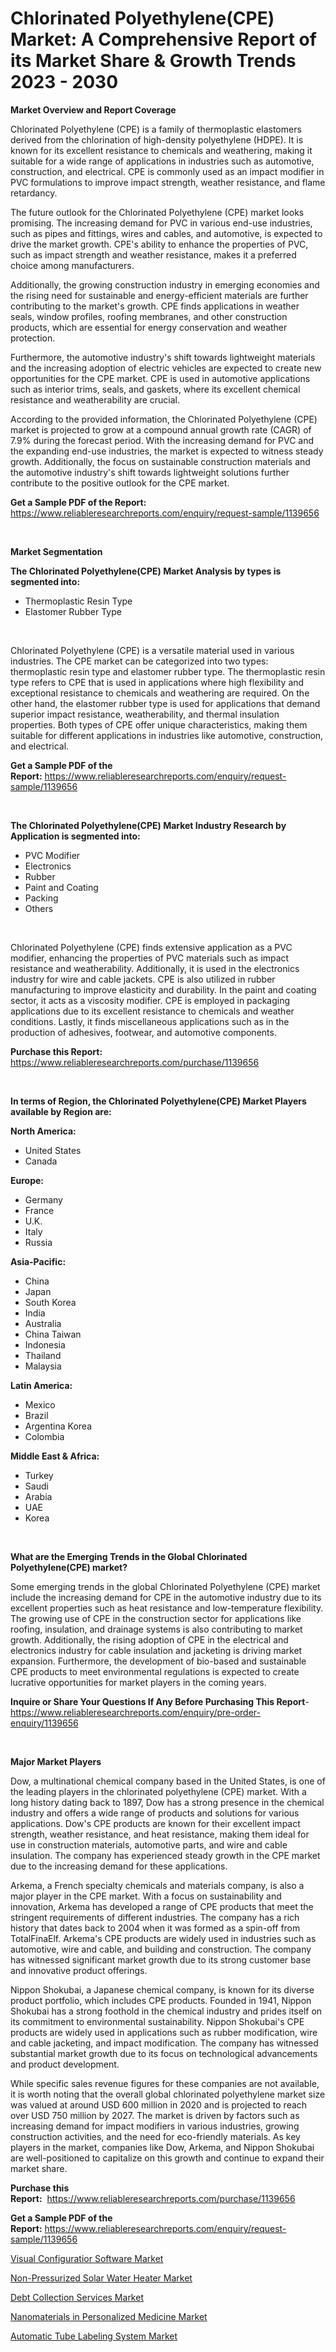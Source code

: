 <p><h1>Chlorinated Polyethylene(CPE) Market: A Comprehensive Report of its Market Share & Growth Trends 2023 - 2030</h1></p><p><strong>Market Overview and Report Coverage</strong></p>
<p><p>Chlorinated Polyethylene (CPE) is a family of thermoplastic elastomers derived from the chlorination of high-density polyethylene (HDPE). It is known for its excellent resistance to chemicals and weathering, making it suitable for a wide range of applications in industries such as automotive, construction, and electrical. CPE is commonly used as an impact modifier in PVC formulations to improve impact strength, weather resistance, and flame retardancy.</p><p>The future outlook for the Chlorinated Polyethylene (CPE) market looks promising. The increasing demand for PVC in various end-use industries, such as pipes and fittings, wires and cables, and automotive, is expected to drive the market growth. CPE's ability to enhance the properties of PVC, such as impact strength and weather resistance, makes it a preferred choice among manufacturers.</p><p>Additionally, the growing construction industry in emerging economies and the rising need for sustainable and energy-efficient materials are further contributing to the market's growth. CPE finds applications in weather seals, window profiles, roofing membranes, and other construction products, which are essential for energy conservation and weather protection.</p><p>Furthermore, the automotive industry's shift towards lightweight materials and the increasing adoption of electric vehicles are expected to create new opportunities for the CPE market. CPE is used in automotive applications such as interior trims, seals, and gaskets, where its excellent chemical resistance and weatherability are crucial.</p><p>According to the provided information, the Chlorinated Polyethylene (CPE) market is projected to grow at a compound annual growth rate (CAGR) of 7.9% during the forecast period. With the increasing demand for PVC and the expanding end-use industries, the market is expected to witness steady growth. Additionally, the focus on sustainable construction materials and the automotive industry's shift towards lightweight solutions further contribute to the positive outlook for the CPE market.</p></p>
<p><strong>Get a Sample PDF of the Report:</strong> <a href="https://www.reliableresearchreports.com/enquiry/request-sample/1139656">https://www.reliableresearchreports.com/enquiry/request-sample/1139656</a></p>
<p>&nbsp;</p>
<p><strong>Market Segmentation</strong></p>
<p><strong>The Chlorinated Polyethylene(CPE) Market Analysis by types is segmented into:</strong></p>
<p><ul><li>Thermoplastic Resin Type</li><li>Elastomer Rubber Type</li></ul></p>
<p>&nbsp;</p>
<p><p>Chlorinated Polyethylene (CPE) is a versatile material used in various industries. The CPE market can be categorized into two types: thermoplastic resin type and elastomer rubber type. The thermoplastic resin type refers to CPE that is used in applications where high flexibility and exceptional resistance to chemicals and weathering are required. On the other hand, the elastomer rubber type is used for applications that demand superior impact resistance, weatherability, and thermal insulation properties. Both types of CPE offer unique characteristics, making them suitable for different applications in industries like automotive, construction, and electrical.</p></p>
<p><strong>Get a Sample PDF of the Report:</strong>&nbsp;<a href="https://www.reliableresearchreports.com/enquiry/request-sample/1139656">https://www.reliableresearchreports.com/enquiry/request-sample/1139656</a></p>
<p>&nbsp;</p>
<p><strong>The Chlorinated Polyethylene(CPE) Market Industry Research by Application is segmented into:</strong></p>
<p><ul><li>PVC Modifier</li><li>Electronics</li><li>Rubber</li><li>Paint and Coating</li><li>Packing</li><li>Others</li></ul></p>
<p>&nbsp;</p>
<p><p>Chlorinated Polyethylene (CPE) finds extensive application as a PVC modifier, enhancing the properties of PVC materials such as impact resistance and weatherability. Additionally, it is used in the electronics industry for wire and cable jackets. CPE is also utilized in rubber manufacturing to improve elasticity and durability. In the paint and coating sector, it acts as a viscosity modifier. CPE is employed in packaging applications due to its excellent resistance to chemicals and weather conditions. Lastly, it finds miscellaneous applications such as in the production of adhesives, footwear, and automotive components.</p></p>
<p><strong>Purchase this Report:</strong>&nbsp; <a href="https://www.reliableresearchreports.com/purchase/1139656">https://www.reliableresearchreports.com/purchase/1139656</a></p>
<p>&nbsp;</p>
<p><strong>In terms of Region, the Chlorinated Polyethylene(CPE) Market Players available by Region are:</strong></p>
<p>
    <p> <strong> North America: </strong>
        <ul>
            <li>United States</li>
            <li>Canada</li>
        </ul>
        </p> 
    <p> <strong> Europe: </strong>
        <ul>
            <li>Germany</li>
            <li>France</li>
            <li>U.K.</li>
            <li>Italy</li>
            <li>Russia</li>
        </ul>
        </p> 
    <p> <strong> Asia-Pacific: </strong>
        <ul>
            <li>China</li>
            <li>Japan</li>
            <li>South Korea</li>
            <li>India</li>
            <li>Australia</li>
            <li>China Taiwan</li>
            <li>Indonesia</li>
            <li>Thailand</li>
            <li>Malaysia</li>
        </ul>
        </p> 
    <p> <strong> Latin America: </strong>
        <ul>
            <li>Mexico</li>
            <li>Brazil</li>
            <li>Argentina Korea</li>
            <li>Colombia</li>
        </ul>
        </p> 
    <p> <strong> Middle East & Africa: </strong>
        <ul>
            <li>Turkey</li>
            <li>Saudi</li>
            <li>Arabia</li>
            <li>UAE</li>
            <li>Korea</li>
        </ul>
    </p>
    </p>
<p>&nbsp;</p>
<p><strong>What are the Emerging Trends in the Global Chlorinated Polyethylene(CPE) market?</strong></p>
<p><p>Some emerging trends in the global Chlorinated Polyethylene (CPE) market include the increasing demand for CPE in the automotive industry due to its excellent properties such as heat resistance and low-temperature flexibility. The growing use of CPE in the construction sector for applications like roofing, insulation, and drainage systems is also contributing to market growth. Additionally, the rising adoption of CPE in the electrical and electronics industry for cable insulation and jacketing is driving market expansion. Furthermore, the development of bio-based and sustainable CPE products to meet environmental regulations is expected to create lucrative opportunities for market players in the coming years.</p></p>
<p><strong>Inquire or Share Your Questions If Any Before Purchasing This Report</strong>- <a href="https://www.reliableresearchreports.com/enquiry/pre-order-enquiry/1139656">https://www.reliableresearchreports.com/enquiry/pre-order-enquiry/1139656</a></p>
<p>&nbsp;</p>
<p><strong>Major Market Players</strong></p>
<p><p>Dow, a multinational chemical company based in the United States, is one of the leading players in the chlorinated polyethylene (CPE) market. With a long history dating back to 1897, Dow has a strong presence in the chemical industry and offers a wide range of products and solutions for various applications. Dow's CPE products are known for their excellent impact strength, weather resistance, and heat resistance, making them ideal for use in construction materials, automotive parts, and wire and cable insulation. The company has experienced steady growth in the CPE market due to the increasing demand for these applications.</p><p>Arkema, a French specialty chemicals and materials company, is also a major player in the CPE market. With a focus on sustainability and innovation, Arkema has developed a range of CPE products that meet the stringent requirements of different industries. The company has a rich history that dates back to 2004 when it was formed as a spin-off from TotalFinaElf. Arkema's CPE products are widely used in industries such as automotive, wire and cable, and building and construction. The company has witnessed significant market growth due to its strong customer base and innovative product offerings.</p><p>Nippon Shokubai, a Japanese chemical company, is known for its diverse product portfolio, which includes CPE products. Founded in 1941, Nippon Shokubai has a strong foothold in the chemical industry and prides itself on its commitment to environmental sustainability. Nippon Shokubai's CPE products are widely used in applications such as rubber modification, wire and cable jacketing, and impact modification. The company has witnessed substantial market growth due to its focus on technological advancements and product development.</p><p>While specific sales revenue figures for these companies are not available, it is worth noting that the overall global chlorinated polyethylene market size was valued at around USD 600 million in 2020 and is projected to reach over USD 750 million by 2027. The market is driven by factors such as increasing demand for impact modifiers in various industries, growing construction activities, and the need for eco-friendly materials. As key players in the market, companies like Dow, Arkema, and Nippon Shokubai are well-positioned to capitalize on this growth and continue to expand their market share.</p></p>
<p><strong>Purchase this Report:</strong>&nbsp;&nbsp;<a href="https://www.reliableresearchreports.com/purchase/1139656">https://www.reliableresearchreports.com/purchase/1139656</a></p>
<p></p>
<p><strong>Get a Sample PDF of the Report:</strong>&nbsp;<a href="https://www.reliableresearchreports.com/enquiry/request-sample/1139656">https://www.reliableresearchreports.com/enquiry/request-sample/1139656</a></p>
<p><p><a href="https://github.com/dziulagalemab/Market-Research-Report-List-1/blob/main/visual-configuratior-software-market.md">Visual Configuratior Software Market</a></p><p><a href="https://medium.com/@maeganbraun/non-pressurized-solar-water-heater-market-outlook-industry-overview-and-forecast-2023-to-2030-470a799165da">Non-Pressurized Solar Water Heater Market</a></p><p><a href="https://www.linkedin.com/pulse/debt-collection-services-market-share-amp/">Debt Collection Services Market</a></p><p><a href="https://medium.com/@santosdicki2023/nanomaterials-in-personalized-medicine-market-trends-and-market-analysis-forecasted-for-period-9445be8a39d6">Nanomaterials in Personalized Medicine Market</a></p><p><a href="https://www.linkedin.com/pulse/automatic-tube-labeling-system-market-size-growth-forecast-from/">Automatic Tube Labeling System Market</a></p></p>